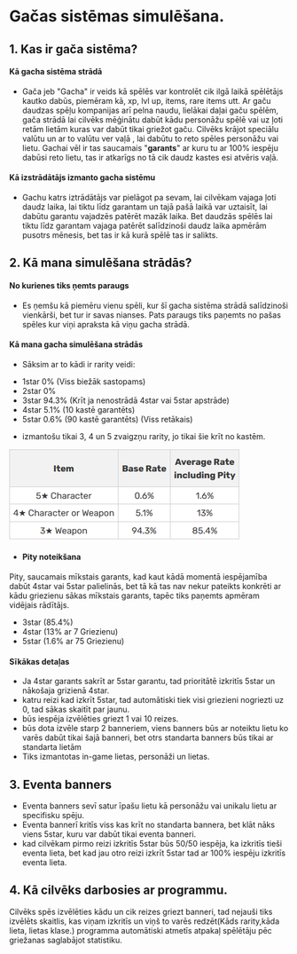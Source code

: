 # Gačas sistēmas simulēšana.

## 1. Kas ir gača sistēma?

#### Kā gacha sistēma strādā
* Gača jeb "Gacha" ir veids kā spēlēs var kontrolēt cik ilgā laikā spēlētājs kautko dabūs, piemēram kā, xp, lvl up, items, rare items utt. Ar gaču daudzas spēļu kompanijas arī pelna naudu, lielākai daļai gaču spēlēm, gača strādā lai cilvēks mēģinātu dabūt kādu personāžu spēlē vai uz ļoti retām lietām kuras var dabūt tikai griežot gaču. Cilvēks krājot speciālu valūtu un ar to valūtu ver vaļā , lai dabūtu to reto spēles personāžu vai lietu. Gachai vēl ir tas saucamais "**garants**" ar kuru tu ar 100% iespēju dabūsi reto lietu, tas ir atkarīgs no tā cik daudz kastes esi atvēris vaļā. 

#### Kā izstrādātājs izmanto gacha sistēmu
* Gachu katrs iztrādātājs var pielāgot pa sevam, lai cilvēkam vajaga ļoti daudz laika, lai tiktu līdz garantam un tajā pašā laikā var uztaisīt, lai dabūtu garantu vajadzēs patērēt mazāk laika. Bet daudzās spēlēs lai tiktu līdz garantam vajaga patērēt salīdzinoši daudz laika apmērām pusotrs mēnesis, bet tas ir kā kurā spēlē tas ir salikts.

## 2. Kā mana simulēšana strādās?

#### No kurienes tiks ņemts paraugs
 * Es ņemšu kā piemēru vienu spēli, kur šī gacha sistēma strādā salīdzinoši vienkārši, bet tur ir savas nianses. Pats paraugs tiks paņemts no pašas spēles kur viņi apraksta kā viņu gacha strādā.

#### Kā mana gacha simulēšana strādās
* Sāksim ar to kādi ir rarity veidi:
- 1star 0% (Viss biežāk sastopams)
- 2star 0%
- 3star 94.3% (Krīt ja nenostrādā 4star vai 5star apstrāde)
- 4star 5.1% (10 kastē garantēts)
- 5star 0.6% (90 kastē garantēts) (Viss retākais)
* izmantošu tikai 3, 4 un 5 zvaigzņu rarity, jo tikai šie krīt no kastēm.

![iespētējamība](bildes/iespējamība.png)

* #### Pity noteikšana
Pity, saucamais mīkstais garants, kad kaut kādā momentā iespējamība dabūt 4star vai 5star palielinās, bet tā kā tas nav nekur pateikts konkrēti ar kādu griezienu sākas mīkstais garants, tapēc tiks paņemts apmēram vidējais rādītājs.

- 3star (85.4%)
- 4star (13% ar 7 Griezienu)
- 5star (1.6% ar 75 Griezienu)

#### Sīkākas detaļas
- Ja 4star garants sakrīt ar 5star garantu, tad prioritātē izkritīs 5star un nākošaja grizienā 4star.
- katru reizi kad izkrīt 5star, tad automātiski tiek visi griezieni nogriezti uz 0, tad sākas skaitīt par jaunu.
- būs iespēja izvēlēties griezt 1 vai 10 reizes.
- būs dota izvēle starp 2 banneriem, viens banners būs ar noteiktu lietu ko varēs dabūt tikai šajā banneri, bet otrs standarta banners būs tikai ar standarta lietām
- Tiks izmantotas in-game lietas, personāži un lietas.

## 3. Eventa banners
* Eventa banners sevī satur īpašu lietu kā personāžu vai unikalu lietu ar specifisku spēju.
* Eventa bannerī kritīs viss kas krīt no standarta bannera, bet klāt nāks viens 5star, kuru var dabūt tikai eventa banneri.
* kad cilvēkam pirmo reizi izkritīs 5star būs 50/50 iespēja, ka izkritīs tieši eventa lieta, bet kad jau otro reizi izkrīt 5star tad ar 100% iespēju izkritīs eventa lieta.

## 4. Kā cilvēks darbosies ar programmu.

Cilvēks spēs izvēlēties kādu un cik reizes griezt banneri, tad nejauši tiks izvēlēts skaitlis, kas viņam izkritīs un viņš to varēs redzēt(Kāds rarity,kāda lieta, lietas klase.) programma automātiski atmetīs atpakaļ spēlētāju pēc griežanas saglabājot statistiku.